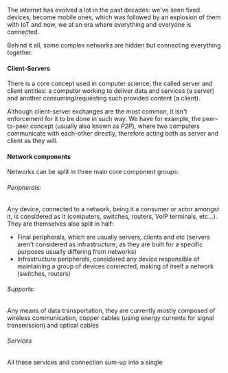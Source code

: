 The internet has evolved a lot in the past decades: we've seen fixed devices, become mobile ones, which was followed by an explosion of them with IoT and now, we at an era where everything and everyone is connected.

Behind it all, some complex networks are hidden but connecting everything together.

#### Client-Servers 
There is a core concept used in computer science, the called server and client entities: a computer working to deliver data and services (a server) and another consuming/requesting such provided content (a client).

Although client-server exchanges are the most common, it isn't enforcement for it to be done in such way. We have for example, the peer-to-peer concept (usually also known as _P2P_), where two computers communicate with each-other directly, therefore acting both as server and client as they will.

#### Network components
Networks can be split in three main core component groups: 
###### Peripherals:
Any device, connected to a network, being it a consumer or actor amongst it, is considered as it (computers, switches, routers, VoIP terminals, etc...). They are themselves also split in half:
- Final peripherals, which are usually servers, clients and etc (servers aren't considered as infrastructure, as they are built for a specific purposes usually differing from networks)
- Infrastructure peripherals, considered any device responsible of maintaining a group of devices connected, making of itself a network (switches, routers)
###### Supports:
Any means of data transportation, they are currently mostly composed of wireless communication, copper cables (using energy currents for signal transmission) and optical cables
###### Services

All these services and connection sum-up into a single 

